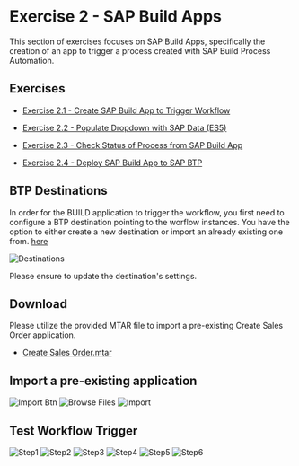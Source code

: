 # Exercise 2 - SAP Build Apps

This section of exercises focuses on SAP Build Apps, specifically the creation of an app to trigger a process created with SAP Build Process Automation.

## Exercises

* [Exercise 2.1 - Create SAP Build App to Trigger Workflow](/exercises/ex2-SAP-Build-Apps/ex2.1/README.md)

* [Exercise 2.2 - Populate Dropdown with SAP Data (ES5)](/exercises/ex2-SAP-Build-Apps/ex2.2/README.md) 

* [Exercise 2.3 - Check Status of Process from SAP Build App](/exercises/ex2-SAP-Build-Apps/ex2.3/README.md) 

* [Exercise 2.4 - Deploy SAP Build App to SAP BTP](/exercises/ex2-SAP-Build-Apps/ex2.4/README.md) 


## BTP Destinations

In order for the BUILD application to trigger the workflow, you first need to configure a BTP destination pointing to the worflow instances.
You have the option to either create a new destination or import an already existing one from. [here](../../exercises/ex2-SAP-Build-Apps/destinations/spa_process_destination)

![Destinations](../../images/ex1.2/destination.png)

Please ensure to update the destination's settings.


## Download

Please utilize the provided MTAR file to import a pre-existing Create Sales Order application.

- [Create Sales Order.mtar](../ex2-SAP-Build-Apps/Create%20Sales%20Order.mtar)

## Import a pre-existing application

![Import Btn](../../images/ex1.1/importbtn.png)
![Browse Files](../../images/ex1.1/Browse%20Files.png)
![Import](../../images/ex1.2/import.png)

## Test Workflow Trigger

![Step1](../../images/ex1.2/test_api_1.png)
![Step2](../../images/ex1.2/test_api_2.png)
![Step3](../../images/ex1.2/test_api_3.png)
![Step4](../../images/ex1.2/test_api_4.png)
![Step5](../../images/ex1.2/test_api_5.png)
![Step6](../../images/ex1.2/test_api_6.png)